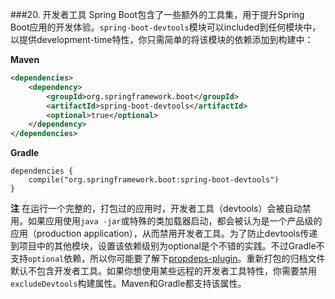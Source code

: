 ###20. 开发者工具
Spring Boot包含了一些额外的工具集，用于提升Spring Boot应用的开发体验。`spring-boot-devtools`模块可以included到任何模块中，以提供development-time特性，你只需简单的将该模块的依赖添加到构建中：

**Maven**
```xml
<dependencies>
    <dependency>
        <groupId>org.springframework.boot</groupId>
        <artifactId>spring-boot-devtools</artifactId>
        <optional>true</optional>
    </dependency>
</dependencies>
```
**Gradle**
```properties
dependencies {
    compile("org.springframework.boot:spring-boot-devtools")
}
```
**注** 在运行一个完整的，打包过的应用时，开发者工具（devtools）会被自动禁用。如果应用使用`java -jar`或特殊的类加载器启动，都会被认为是一个产品级的应用（production application），从而禁用开发者工具。为了防止devtools传递到项目中的其他模块，设置该依赖级别为optional是个不错的实践。不过Gradle不支持`optional`依赖，所以你可能要了解下[propdeps-plugin](https://github.com/spring-projects/gradle-plugins/tree/master/propdeps-plugin)。重新打包的归档文件默认不包含开发者工具。如果你想使用某些远程的开发者工具特性，你需要禁用`excludeDevtools`构建属性。Maven和Gradle都支持该属性。
